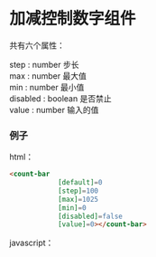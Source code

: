 # 加减控制数字组件

共有六个属性：

step : number   步长  
max : number    最大值  
min : number    最小值    
disabled : boolean  是否禁止  
value : number   输入的值  


### 例子

html：

```html
<count-bar 
            [default]=0 
            [step]=100 
            [max]=1025 
            [min]=0 
            [disabled]=false 
            [value]=0></count-bar>
```

javascript：

```javascript

```
